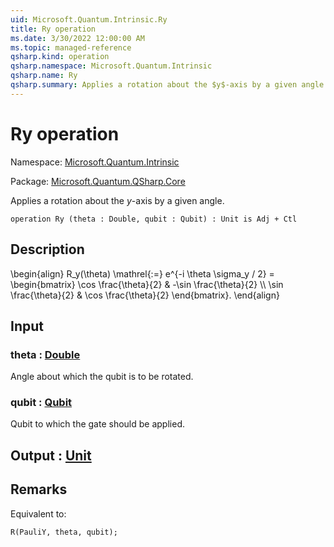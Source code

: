 ```yaml
---
uid: Microsoft.Quantum.Intrinsic.Ry
title: Ry operation
ms.date: 3/30/2022 12:00:00 AM
ms.topic: managed-reference
qsharp.kind: operation
qsharp.namespace: Microsoft.Quantum.Intrinsic
qsharp.name: Ry
qsharp.summary: Applies a rotation about the $y$-axis by a given angle.
---
```


# Ry operation

Namespace: [Microsoft.Quantum.Intrinsic](xref:Microsoft.Quantum.Intrinsic)

Package: [Microsoft.Quantum.QSharp.Core](https://nuget.org/packages/Microsoft.Quantum.QSharp.Core)


Applies a rotation about the $y$-axis by a given angle.

```qsharp
operation Ry (theta : Double, qubit : Qubit) : Unit is Adj + Ctl
```


## Description

\begin{align}R_y(\theta) \mathrel{:=}e^{-i \theta \sigma_y / 2} =\begin{bmatrix}\cos \frac{\theta}{2} & -\sin \frac{\theta}{2}  \\\\\sin \frac{\theta}{2} & \cos \frac{\theta}{2}\end{bmatrix}.\end{align}

## Input

### theta : [Double](xref:microsoft.quantum.qsharp.valueliterals#double-literals)

Angle about which the qubit is to be rotated.


### qubit : [Qubit](xref:microsoft.quantum.qsharp.valueliterals#qubit-literals)

Qubit to which the gate should be applied.



## Output : [Unit](xref:microsoft.quantum.qsharp.valueliterals#unit-literal)



## Remarks

Equivalent to:```qsharpR(PauliY, theta, qubit);```